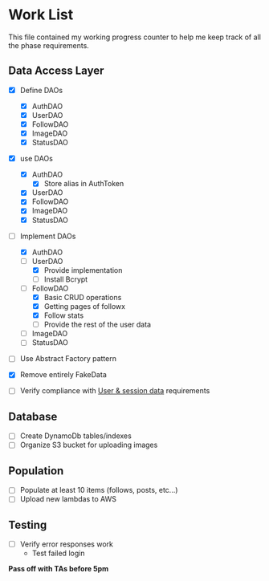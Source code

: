 # Work List

This file contained my working progress counter to help me keep track of all the phase requirements.

## Data Access Layer

- [x] Define DAOs
  - [x] AuthDAO
  - [x] UserDAO
  - [x] FollowDAO
  - [x] ImageDAO
  - [x] StatusDAO
- [x] use DAOs
  - [x] AuthDAO
    - [x] Store alias in AuthToken
  - [x] UserDAO
  - [x] FollowDAO
  - [x] ImageDAO
  - [x] StatusDAO
- [ ] Implement DAOs
  - [x] AuthDAO
  - [ ] UserDAO
    - [x] Provide implementation
    - [ ] Install Bcrypt
  - [ ] FollowDAO
    - [x] Basic CRUD operations
    - [x] Getting pages of followx
    - [x] Follow stats
    - [ ] Provide the rest of the user data
  - [ ] ImageDAO
  - [ ] StatusDAO
- [ ] Use Abstract Factory pattern
- [x] Remove entirely FakeData
- [ ] Verify compliance with [User & session data](https://byu.instructure.com/courses/27157/pages/course-project-2) requirements


## Database

- [ ] Create DynamoDb tables/indexes
- [ ] Organize S3 bucket for uploading images

## Population

- [ ] Populate at least 10 items (follows, posts, etc...)
- [ ] Upload new lambdas to AWS

## Testing

- [ ] Verify error responses work
  - Test failed login

**Pass off with TAs before 5pm**
